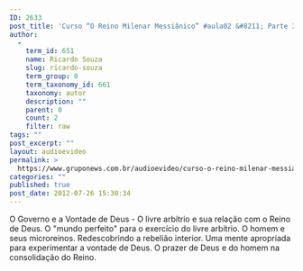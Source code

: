```yaml
---
ID: 2633
post_title: 'Curso “O Reino Milenar Messiânico” #aula02 &#8211; Parte 3'
author:
  - 
    term_id: 651
    name: Ricardo Souza
    slug: ricardo-souza
    term_group: 0
    term_taxonomy_id: 661
    taxonomy: autor
    description: ""
    parent: 0
    count: 2
    filter: raw
tags: ""
post_excerpt: ""
layout: audioevideo
permalink: >
  https://www.gruponews.com.br/audioevideo/curso-o-reino-milenar-messianico-aula02-parte-3
categories: ""
published: true
post_date: 2012-07-26 15:30:34
---
```

O Governo e a Vontade de Deus - O livre arbítrio e sua relação com o Reino de Deus. O "mundo perfeito" para o exercício do livre arbítrio. O homem e seus microreinos. Redescobrindo a rebelião interior. Uma mente apropriada para experimentar a vontade de Deus. O prazer de Deus e do homem na consolidação do Reino.
<div></div>